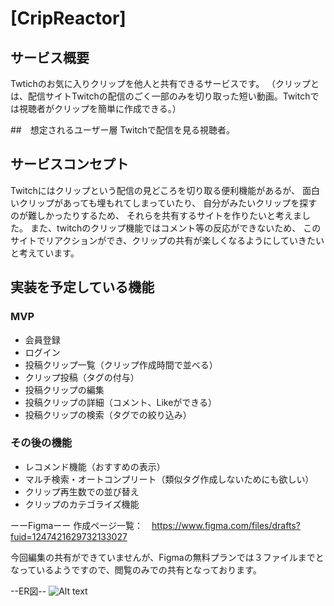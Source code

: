 # [CripReactor]

## サービス概要
Twtichのお気に入りクリップを他人と共有できるサービスです。
（クリップとは、配信サイトTwitchの配信のごく一部のみを切り取った短い動画。Twitchでは視聴者がクリップを簡単に作成できる。）

##　想定されるユーザー層
Twitchで配信を見る視聴者。

## サービスコンセプト
Twitchにはクリップという配信の見どころを切り取る便利機能があるが、
面白いクリップがあっても埋もれてしまっていたり、
自分がみたいクリップを探すのが難しかったりするため、
それらを共有するサイトを作りたいと考えました。
また、twitchのクリップ機能ではコメント等の反応ができないため、
このサイトでリアクションができ、クリップの共有が楽しくなるようにしていきたいと考えています。

## 実装を予定している機能
### MVP
* 会員登録
* ログイン
* 投稿クリップ一覧（クリップ作成時間で並べる）
* クリップ投稿（タグの付与）
* 投稿クリップの編集
* 投稿クリップの詳細（コメント、Likeができる）
* 投稿クリップの検索（タグでの絞り込み）

### その後の機能
* レコメンド機能（おすすめの表示）
* マルチ検索・オートコンプリート（類似タグ作成しないためにも欲しい）
* クリップ再生数での並び替え
* クリップのカテゴライズ機能


ーーFigmaーー
作成ページ一覧：　https://www.figma.com/files/drafts?fuid=1247421629732133027

今回編集の共有ができていませんが、Figmaの無料プランでは３ファイルまでとなっているようですので、閲覧のみでの共有となっております。


--ER図--
![Alt text](images/ER%E5%9B%B3.drawio.png)